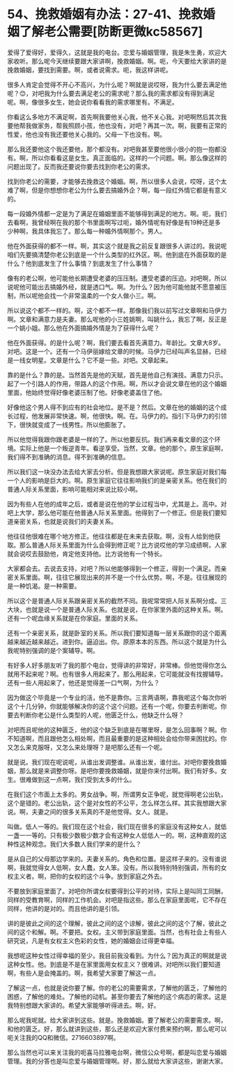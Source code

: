 # 54、挽救婚姻有办法：27-41、挽救婚姻了解老公需要[防断更微kc58567]

爱得了爱得好，爱得久，这就是我的电台。恋爱与婚姻管理，我是朱生勇，欢迎大家收听。那么呢今天继续要跟大家讲啊，挽救婚姻。啊。呃，今天要给大家讲的是挽救婚姻，要找到需要。啊，或者说需求。呃，我这样讲呢。

很多人肯定会觉得不开心不高兴，为什么呢？啊就是说哎呀，我为什么要去满足他呢？😊，对吧我为什么要去满足老公的需求呢？那么我的需求都没有得到满足呢。啊，像很多女生，她会说你看看我的需求哪里有。不满足。

你看这么多地方不满足啊，首先啊我要他关心我，他不关心我。对吧啊然后其次我要他帮我做家务，帮我照顾小孩，他也没有，对吧？再其一次。啊，我要有正常的性爱，他也没有我还要他关心我的。父母一下也没有。啊。

那么我还要他这个我还要他，那个都没有。对吧我甚至要他很小很小的抱一抱都没有。啊，所以你看看这是女生。真正面临的。这样的一个问题。啊。那么像这样的问题出现了。反而我还要说你要去找到你老公的需求。

找到你老公的需要，才能够去挽救这个婚姻。啊，所以很多人会说，哎呀，这个太难了啊，但是你想想你老公为什么要去搞婚外企？啊，每一段红外情它都是有意义的。

每一段婚外情都一定是为了满足在婚姻里面不能够得到满足的地方。啊。呃，我们去看啊，我曾经啊在我的那个书里面啊写过呃，婚外情呢有好像是有19种还是多少种啊，我具体我忘了。那么每一种婚外情啊那个。男人。

他在外面获得的都不一样。啊，其实这个就是我之前反复跟很多人讲过的。我说呢咱们先要搞清楚你老公到底是一个什么类型的红外区。啊。他到底在外面获取的是什么？他到底发生了什么事情？到底发生了什么事情？

像有的老公啊，他可能他长期遭受老婆的压压制。遭受老婆的压迫。对吧啊，所以说呢他可能出去搞婚外经，就是透口气。啊。为什么？因为他可能他就不愿意被压制，所以呢他会找一个非常温柔的一个女人做小三。啊。

所以说这个都不一样的。啊，这个都不一样。那像我们我以前写过文章啊和马伊力啊。文章和满意力是夫妻。那么呢他的小三姓姚啊，叫姚什么，我忘了啊，反正是一个姚小姐。那么他在外面搞婚外情是为了获得什么呢？

他在外面获得。的是什么呢？啊，我们要去看首先满意力。年龄比。文章大8岁。对吧。这是一个。还有一个马伊丽嫁给文章的时候。马伊力已经叫声名显赫，已经是一线女明星。文章是什么？它不是一些。对吧。文章起来。

靠的是什么？靠的是。当然首先是他的天赋，首先是他自己有演技。满意力只示。起了一个引路人的作用，带路人的这个作用。啊，所以才会说文章在他的这个婚姻里面，他始终觉得好像老婆压制了他。好像老婆盖住了他。

好像他这个男人得不到应有的社会地位。是不是？然后。文章在他的婚姻的这个成长过程，他发展非常快速。啊，他很快。啊。在。马伊力的。指引下马伊力的引领下，很快就变成了一线男性。所以他膨胀了。

所以他觉得我跟你跟老婆是一样的了。所以他要反抗。我们再来看文章的这个环境。实际上他是一个叛逆青年。看逆享受。当然，文章。他的那个。原生家庭啊，我们得不到准确的消息。得不到准确的信息。

所以我们这一块没办法去给大家去分析。但是我想跟大家说呢。原生家庭对我们每一个人的影响是巨大的。啊。原生家庭它往往影响我们的是亲密关系。他在我们的普通人际关系里面，影响可能相对来说比较小啊。

因为有些人在他的成年之后，或者是说在他的学业过程当中，尤其是上。高中。对吧上大学，那么他可能在他普通人际关系里面。他得到了一个修正。但是我们要知道亲密关系，也就是说我们的夫妻关系。

他往往他很难在哪个地方修正。他往往都是在未来去获取。啊，没有人给到他获取。那么普通人际关系里面为什么会得到修正呢？比方说哎他的学习成绩啊，人家就会说哎去鼓励他，肯定他支持他。比方说他有一个特长。

大家都会去。去说去支持，对吧？所以他能够得到一个修正，得到一个满足。而亲密关系里面。啊，往往它展现出来的并不是一个什么优势。啊，不是。往往展现的是一种饥渴。是一种需要。

所以这个是普通人际关系跟亲密关系的截然不同。我呢常常把人际关系啊分成。三大块，也就是说一个是普通人际关系。也就是说，在你家里外面的这种关系。啊。还有一个呢血缘关系就是在你家庭。里面的关系。

还有一个亲密关系，就是卧室的关系。所以我们要知道每一层关系跟你的这个距离越来越近越来越近。进到你。逼迫出。你。原原本本的东西。所以这个就是为什么我呢特别强调的是个案辅导。啊。

有好多人好多朋友听了我的那个电台，觉得讲的非常好，非常棒。但他觉得你怎么就用不起来呢？啊。也有很多人用起来了。那么用起来，它可能就没有找握辅导。还有一些人用起来了，他还是觉得差一口气啊，为什么？

因为做这个毕竟是一个专业的活，他不是靠你。三言两语啊，靠我呢这个每次你听这个十几分钟，你就能够解决你的这个这个问题。还有一个呢，你要去判断呢。你要去判断你老公是什么类型的人呢，他匮乏什么，他缺乏什么呀？

对吧而且呢他的这种匮乏，他的这个缺乏到底是在哪里呀，是怎么回事啊？啊。你不知道啊，而且跟他怎么相处啊，而且最重要的是这种相处会给你带来困扰的。你又怎么来克服呀，又怎么来处理呀？是吧那么还有一个呢。

就是说。我们现在呢说呢，从谁出发调整谁。从谁出发，谁付出。对吧你要挽救婚姻，那么就是来调整你呀。是吧你要挽救婚姻，就是你来付出啊。我们有好多。女生。很难做到这一点啊，我们受到太多的什么。

在我们这个市面上太多的。男女战争。啊，所谓男女正争呢，就觉得啊老公出轨，这个是错的。老公出轨，这个是对女性的不公平，怎么样怎么样。其实我想跟大家说。啊，夫妻之间的很多关系真的不是他觉得。女人。就是。

叫做。低人一等的。我们现在这个社会，我们现在很多的家庭没有这种女人，就低一盏一一等的。只有极少数极少数才会有这种女人低低人一的。啊，这种直观的这种性这种观念。我们大多数人我们学来的是什么？

是从自己的父母那边学来的。夫妻关系的。角色和位置。是这样子来的。没有谁说啊，我就觉得女人低啊，女人蠢，女人笨。没有。所以我特别特别强调，所有的女权主义者。啊，把你的女权的这个斗争。放到家庭之外去。

不要放到家庭里面了。对吧你所谓女权要得到公平的对待，实际上是叫同工同酬，同样的受教育啊，同样的工作机会。对吧是指这些。那么在家庭里面呢，它不存在同样，他讲的是对的。而且他讲的是引领。

讲的是彼此之间的这个理解，彼此之间的这个谅解，彼此之间的这个了解，彼此之间的这个和解。啊。不要把。女权。主义带到家庭里面。当然，也有社会上有些人研究说，凡是有女权主义色彩的女性，她的婚姻会过得更幸福。

我想呢这种女性过得幸福的至少。我目前我没看到。为什么？因为真正的啊就是说这种女性。他。到底是不是在家里面用女权主义？很难讲。对吧所以我们要知道啊，有些人是会掩盖的。啊，我希望大家要了解这一点。

了解这一点，也就是说你要了解。你的老公的需要需求，了解他的匮乏，了解他的困惑，了解他的难处。了解他的动机。甚至你要去了解他的这个病态的需求。这是我特别想跟大家讲的。希望大家能够听得进去。啊，好。

那么呢我呢就。给大家讲到这些。就是。挽救婚姻。要了解老公的需要需求。啊，和他的匮乏。好，那么就讲到这些，那么还是欢迎大家付费来预约啊，那么呢可以呃关注我的QQ和微信。2716603897啊。

那么当然也可以来关注我的呃喜马拉雅电台啊，微信公众号啊，都是叫恋爱与婚姻管理。我的分答也是叫恋爱与婚姻管理啊。好，那么就给大家讲这些，谢谢大家。


